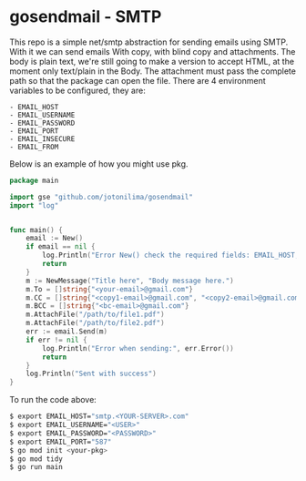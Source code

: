 # gosendmail - SMTP

This repo is a simple net/smtp abstraction for sending emails using SMTP.
With it we can send emails With copy, with blind copy and attachments.
The body is plain text, we're still going to make a version to accept HTML, at the moment only text/plain in the Body.
The attachment must pass the complete path so that the package can open the file.
There are 4 environment variables to be configured, they are:

	- EMAIL_HOST
	- EMAIL_USERNAME
	- EMAIL_PASSWORD
	- EMAIL_PORT
	- EMAIL_INSECURE
	- EMAIL_FROM

Below is an example of how you might use pkg.
```go
package main

import gse "github.com/jotonilima/gosendmail"
import "log" 


func main() {
 	email := New()
	if email == nil {
		log.Println("Error New() check the required fields: EMAIL_HOST,EMAiL_USERNAME,EMAIL_PASSWORD,EMAIL_PORT")
		return
	}
	m := NewMessage("Title here", "Body message here.")
	m.To = []string{"<your-email>@gmail.com"}
	m.CC = []string{"<copy1-email>@gmail.com", "<copy2-email>@gmail.com"}
	m.BCC = []string{"<bc-email>@gmail.com"}
	m.AttachFile("/path/to/file1.pdf")
	m.AttachFile("/path/to/file2.pdf")
	err := email.Send(m)
	if err != nil {
		log.Println("Error when sending:", err.Error())
		return
	}
	log.Println("Sent with success")
}

```

To run the code above:
```bash
$ export EMAIL_HOST="smtp.<YOUR-SERVER>.com"
$ export EMAIL_USERNAME="<USER>"
$ export EMAIL_PASSWORD="<PASSWORD>"
$ export EMAIL_PORT="587"
$ go mod init <your-pkg>
$ go mod tidy
$ go run main
```